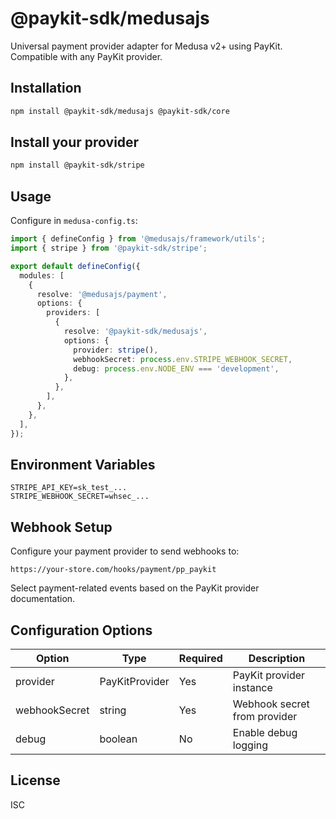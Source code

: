 # @paykit-sdk/medusajs

Universal payment provider adapter for Medusa v2+ using PayKit. Compatible with any PayKit provider.

## Installation

```bash
npm install @paykit-sdk/medusajs @paykit-sdk/core
```

## Install your provider

```bash
npm install @paykit-sdk/stripe
```

## Usage

Configure in `medusa-config.ts`:

```typescript
import { defineConfig } from '@medusajs/framework/utils';
import { stripe } from '@paykit-sdk/stripe';

export default defineConfig({
  modules: [
    {
      resolve: '@medusajs/payment',
      options: {
        providers: [
          {
            resolve: '@paykit-sdk/medusajs',
            options: {
              provider: stripe(),
              webhookSecret: process.env.STRIPE_WEBHOOK_SECRET,
              debug: process.env.NODE_ENV === 'development',
            },
          },
        ],
      },
    },
  ],
});
```

## Environment Variables

```env
STRIPE_API_KEY=sk_test_...
STRIPE_WEBHOOK_SECRET=whsec_...
```

## Webhook Setup

Configure your payment provider to send webhooks to:

```
https://your-store.com/hooks/payment/pp_paykit
```

Select payment-related events based on the PayKit provider documentation.

## Configuration Options

| Option        | Type           | Required | Description                  |
| ------------- | -------------- | -------- | ---------------------------- |
| provider      | PayKitProvider | Yes      | PayKit provider instance     |
| webhookSecret | string         | Yes      | Webhook secret from provider |
| debug         | boolean        | No       | Enable debug logging         |

## License

ISC
